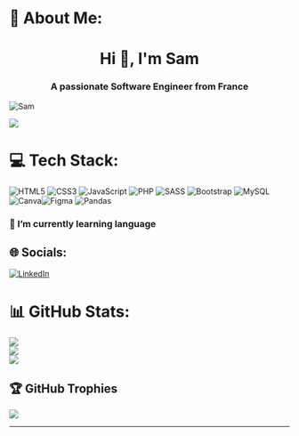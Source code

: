 # 💫 About Me:
<h1 align="center">Hi 👋, I'm Sam</h1>
<h3 align="center">A passionate Software Engineer from France</h3>

<p align="left"> <img src="https://user-images.githubusercontent.com/55389276/140866485-8fb1c876-9a8f-4d6a-98dc-08c4981eaf70.gif" alt="Sam" /> </p>

[![](https://visitcount.itsvg.in/api?id=escanorf&icon=2&color=12)](https://visitcount.itsvg.in)

# 💻 Tech Stack:
![HTML5](https://img.shields.io/badge/html5-%23E34F26.svg?style=flat&logo=html5&logoColor=white) ![CSS3](https://img.shields.io/badge/css3-%231572B6.svg?style=flat&logo=css3&logoColor=white) ![JavaScript](https://img.shields.io/badge/javascript-%23323330.svg?style=flat&logo=javascript&logoColor=%23F7DF1E) ![PHP](https://img.shields.io/badge/php-%23777BB4.svg?style=flat&logo=php&logoColor=white)  ![SASS](https://img.shields.io/badge/SASS-hotpink.svg?style=flat&logo=SASS&logoColor=white) ![Bootstrap](https://img.shields.io/badge/bootstrap-%23563D7C.svg?style=flat&logo=bootstrap&logoColor=white) ![MySQL](https://img.shields.io/badge/mysql-%2300f.svg?style=flat&logo=mysql&logoColor=white) ![Canva](https://img.shields.io/badge/Canva-%2300C4CC.svg?style=flat&logo=Canva&logoColor=white)![Figma](https://img.shields.io/badge/figma-%23F24E1E.svg?style=flat&logo=figma&logoColor=white) ![Pandas](https://img.shields.io/badge/pandas-%23150458.svg?style=flat&logo=pandas&logoColor=white)

<h3 align="">🌱 I’m currently learning language</h3>

## 🌐 Socials:
[![LinkedIn](https://img.shields.io/badge/LinkedIn-%230077B5.svg?logo=linkedin&logoColor=white)](https://linkedin.com/in/https://www.linkedin.com/in/samuel-adonai-72895a184/) 


# 📊 GitHub Stats:
![](https://github-readme-stats.vercel.app/api?username=escanorf&theme=gruvbox&hide_border=false&include_all_commits=false&count_private=false)<br/>
![](https://github-readme-streak-stats.herokuapp.com/?user=escanorf&theme=gruvbox&hide_border=false)<br/>
![](https://github-readme-stats.vercel.app/api/top-langs/?username=escanorf&theme=gruvbox&hide_border=false&include_all_commits=false&count_private=false&layout=compact)

## 🏆 GitHub Trophies
![](https://github-profile-trophy.vercel.app/?username=escanorf&theme=gruvbox&no-frame=false&no-bg=true&margin-w=4)

---
<!-- Proudly created with GPRM ( https://gprm.itsvg.in ) -->
